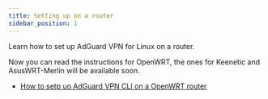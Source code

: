 ```yaml
---
title: Setting up on a router
sidebar_position: 1
---
```


Learn how to set up AdGuard VPN for Linux on a router.

Now you can read the instructions for OpenWRT, the ones for Keenetic and AsusWRT-Merlin will be available soon.

- [How to setp uo AdGuard VPN CLI on a OpenWRT router](/adguard-vpn-for-linux/setting-up-on-a-router/)
